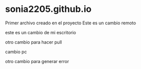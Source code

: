 # sonia2205.github.io

Primer archivo  creado en el proyecto
Este es un cambio remoto

este es un cambio de mi escritorio

otro cambio para hacer pull

cambio pc 

otro cambio para generar error
